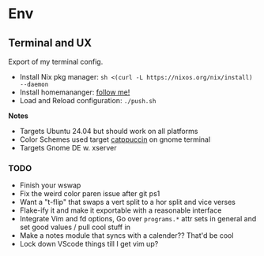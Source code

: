 # Env

## Terminal and UX 

Export of my terminal config.

* Install Nix pkg manager: `sh <(curl -L https://nixos.org/nix/install) --daemon`
* Install homemananger: [follow me!](https://nix-community.github.io/home-manager/index.xhtml#sec-install-standalone)
* Load and Reload configuration: `./push.sh`

**Notes**
* Targets Ubuntu 24.04 but should work on all platforms
* Color Schemes used target [catppuccin](https://github.com/catppuccin/gnome-terminal) on gnome terminal
* Targets Gnome DE w. xserver

### TODO
* Finish your wswap
* Fix the weird color paren issue after git ps1
* Want a "t-flip" that swaps a vert split to a hor split and vice verses
* Flake-ify it and make it exportable with a reasonable interface
* Integrate Vim and fd options, Go over `programs.*` attr sets in general and set good values / pull cool stuff in
* Make a notes module that syncs with a calender?? That'd be cool
* Lock down VScode things till I get vim up?